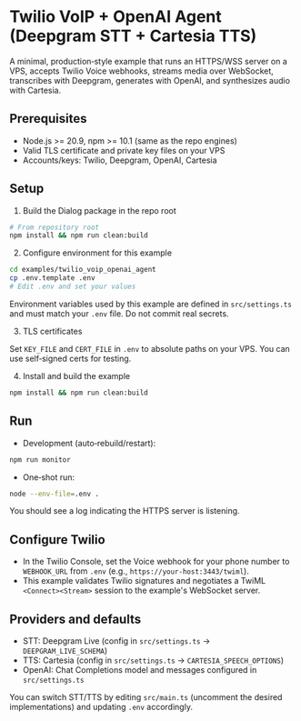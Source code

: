 # Twilio VoIP + OpenAI Agent (Deepgram STT + Cartesia TTS)

A minimal, production‑style example that runs an HTTPS/WSS server on a VPS, accepts Twilio Voice webhooks, streams media over WebSocket, transcribes with Deepgram, generates with OpenAI, and synthesizes audio with Cartesia.

## Prerequisites

- Node.js >= 20.9, npm >= 10.1 (same as the repo engines)
- Valid TLS certificate and private key files on your VPS
- Accounts/keys: Twilio, Deepgram, OpenAI, Cartesia

## Setup

1) Build the Dialog package in the repo root

```bash
# From repository root
npm install && npm run clean:build
```

2) Configure environment for this example

```bash
cd examples/twilio_voip_openai_agent
cp .env.template .env
# Edit .env and set your values
```

Environment variables used by this example are defined in `src/settings.ts` and must match your `.env` file. Do not commit real secrets.

3) TLS certificates

Set `KEY_FILE` and `CERT_FILE` in `.env` to absolute paths on your VPS. You can use self‑signed certs for testing.

4) Install and build the example

```bash
npm install && npm run clean:build
```

## Run

- Development (auto‑rebuild/restart):

```bash
npm run monitor
```

- One‑shot run:

```bash
node --env-file=.env .
```

You should see a log indicating the HTTPS server is listening.

## Configure Twilio

- In the Twilio Console, set the Voice webhook for your phone number to `WEBHOOK_URL` from `.env` (e.g., `https://your-host:3443/twiml`).
- This example validates Twilio signatures and negotiates a TwiML `<Connect><Stream>` session to the example's WebSocket server.

## Providers and defaults

- STT: Deepgram Live (config in `src/settings.ts` → `DEEPGRAM_LIVE_SCHEMA`)
- TTS: Cartesia (config in `src/settings.ts` → `CARTESIA_SPEECH_OPTIONS`)
- OpenAI: Chat Completions model and messages configured in `src/settings.ts`

You can switch STT/TTS by editing `src/main.ts` (uncomment the desired implementations) and updating `.env` accordingly.

